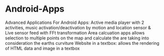 # Android-Apps
Advanced Applications For Android
Apps:
    Active media player with 2 activities, music activation/deactivation by motion and location sensor & Live sensor feed with FFt transformation
    Area calcuation apps allows selection to multiple points on the map and calculate the are taking into consideration the earths curviture
    Website in a textbox: allows the rendering of HTML data and image in a textbox
        
